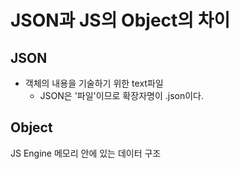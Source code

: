 # JSON과 JS의 Object의 차이

## JSON

- 객체의 내용을 기술하기 위한 text파일
  - JSON은 '파일'이므로 확장자명이 .json이다.

## Object

JS Engine 메모리 안에 있는 데이터 구조
